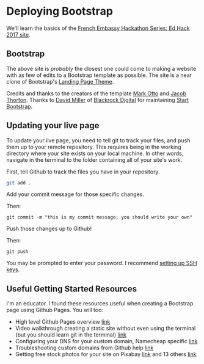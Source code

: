 # Deploying Bootstrap

We'll learn the basics of the [French Embassy Hackathon Series: Ed Hack 2017 site](http://www.frenchedhack.com/). 

## Bootstrap

The above site is _probably_ the closest one could come to making a website with as few of edits to a Bootstrap template as possible. The site is a near clone of Bootstrap's [Landing Page Theme](https://startbootstrap.com/template-overviews/landing-page/).

Credits and thanks to the creators of the template [Mark Otto](https://twitter.com/mdo) and [Jacob Thorton](https://twitter.com/fat). Thanks to [David Miller](http://davidmiller.io/) of [Blackrock Digital](http://blackrockdigital.io/) for maintaining [Start Bootstrap](http://getbootstrap.com/).

## Updating your live page

To update your live page, you need to tell git to track your files, and push them up to your remote repository. This requires being in the working directory where your site exists on your local machine. In other words, navigate in the terminal to the folder containing all of your site's work.

First, tell Github to track the files you have in your repository.

```bash
git add .
```

Add your commit message for those specific changes.

Then:

```
git commit -m "this is my commit message; you should write your own"
```

Push those changes up to Github!

Then:

```
git push
```

You may be prompted to enter your password. I recommend [setting up SSH keys](https://help.github.com/articles/generating-a-new-ssh-key-and-adding-it-to-the-ssh-agent/).




## Useful Getting Started Resources

I'm an educator. I found these resources useful when creating a Bootstrap page using Github Pages. You will too:

- High level Github Pages overview [link](http://jmcglone.com/guides/github-pages/)
- Video walkthrough creating a static site without even using the terminal (but you should learn git in the terminal) [link](http://dougbelshaw.com/blog/2015/01/04/github-pages/)
- Configuring your DNS for your custom domain, Namecheap specific [link](http://abdelraoof.com/blog/2014/09/20/configuring-namecheap-dns-for-github/)
- Troubleshooting custom domains from Github help [link](https://help.github.com/articles/troubleshooting-custom-domains/)
- Getting free stock photos for your site on Pixabay [link](https://pixabay.com/) and 13 others [link](https://www.entrepreneur.com/article/238646)
